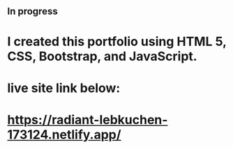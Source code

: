 ## In progress


# I created this portfolio using HTML 5, CSS, Bootstrap, and JavaScript.






# live site link below:

# https://radiant-lebkuchen-173124.netlify.app/
